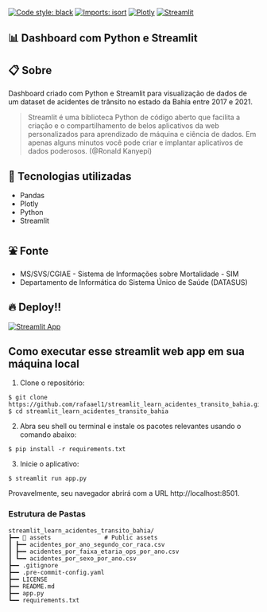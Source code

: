 [![Code style: black](https://img.shields.io/badge/code%20style-black-000000.svg)](https://github.com/psf/black)
[![Imports: isort](https://img.shields.io/badge/%20imports-isort-%231674b1?style=flat&labelColor=ef8336)](https://pycqa.github.io/isort/)
[![Plotly](https://img.shields.io/badge/plotly-5.18.0-green--ligth)](https://pypi.org/project/plotly/)
[![Streamlit](https://img.shields.io/badge/streamlit-1.29.0-%23ff4b4c)](https://pypi.org/project/streamlit/)

## 📊 Dashboard com Python e Streamlit

## 📋 Sobre

Dashboard criado com Python e Streamlit para visualização de dados de um dataset de acidentes de trânsito no estado da Bahia entre 2017 e 2021.

> Streamlit é uma biblioteca Python de código aberto que facilita a criação e o compartilhamento de belos aplicativos da web personalizados para aprendizado de máquina e ciência de dados. Em apenas alguns minutos você pode criar e implantar aplicativos de dados poderosos. (@Ronald Kanyepi)

## 🚀 Tecnologias utilizadas

-   Pandas
-   Plotly
-   Python
-   Streamlit

## ⛲ Fonte

- MS/SVS/CGIAE - Sistema de Informações sobre Mortalidade - SIM
- Departamento de Informática do Sistema Único de Saúde (DATASUS)

## 🔥 Deploy!!

[![Streamlit App](https://static.streamlit.io/badges/streamlit_badge_black_white.svg)](https://acidentes-transito-bahia.streamlit.app)

## Como executar esse streamlit web app em sua máquina local

1. Clone o repositório:
```
$ git clone https://github.com/rafaael1/streamlit_learn_acidentes_transito_bahia.git
$ cd streamlit_learn_acidentes_transito_bahia
```
2. Abra seu shell ou terminal e instale os pacotes relevantes usando o comando abaixo:
```
$ pip install -r requirements.txt
```
3. Inicie o aplicativo:
```
$ streamlit run app.py
```

Provavelmente, seu navegador abrirá com a URL http://localhost:8501.

### Estrutura de Pastas

```
streamlit_learn_acidentes_transito_bahia/
┣━━ 📂 assets               # Public assets
┃ ┣━━ acidentes_por_ano_segundo_cor_raca.csv
┃ ┣━━ acidentes_por_faixa_etaria_ops_por_ano.csv
┃ ┗━━ acidentes_por_sexo_por_ano.csv
┣━━ .gitignore
┣━━ .pre-commit-config.yaml
┣━━ LICENSE
┣━━ README.md
┣━━ app.py 
┗━━ requirements.txt 
```